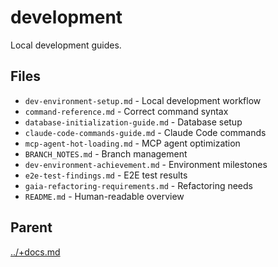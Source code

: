 # development

Local development guides.

## Files

- `dev-environment-setup.md` - Local development workflow
- `command-reference.md` - Correct command syntax
- `database-initialization-guide.md` - Database setup
- `claude-code-commands-guide.md` - Claude Code commands
- `mcp-agent-hot-loading.md` - MCP agent optimization
- `BRANCH_NOTES.md` - Branch management
- `dev-environment-achievement.md` - Environment milestones
- `e2e-test-findings.md` - E2E test results
- `gaia-refactoring-requirements.md` - Refactoring needs
- `README.md` - Human-readable overview

## Parent
[../+docs.md](../+docs.md)
